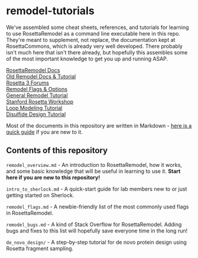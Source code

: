 # remodel-tutorials
We've assembled some cheat sheets, references, and tutorials for learning to use RosettaRemodel as a command line executable here in this repo. They're meant to supplement, not replace, the documentation kept at RosettaCommons, which is already very well developed. There probably isn't much here that isn't there already, but hopefully this assembles some of the most important knowledge to get you up and running ASAP.

[RosettaRemodel Docs](https://www.rosettacommons.org/docs/latest/application_documentation/design/rosettaremodel)  
[Old Remodel Docs & Tutorial](https://www.rosettacommons.org/manuals/archive/rosetta3.4_user_guide/d1/d8c/remodel.html)  
[Rosetta 3 Forums](https://www.rosettacommons.org/forums/rosetta-3)  
[Remodel Flags & Options](https://www.rosettacommons.org/docs/latest/full-options-list)  
[General Remodel Tutorial](https://www.rosettacommons.org/docs/latest/application_documentation/design/Remodel)  
[Stanford Rosetta Workshop](http://2016.rosetta.ninja/day-3/rosettaremodel-basic-tutorial)  
[Loop Modeling Tutorial](https://www.rosettacommons.org/demos/latest/tutorials/loop_modeling/loop_modeling)  
[Disulfide Design Tutorial](https://www.rosettacommons.org/docs/latest/application_documentation/design/rosettaremodel#algorithm_disulfide-design)  

Most of the documents in this repository are written in Markdown - [here is a quick guide](https://guides.github.com/features/mastering-markdown/) if you are new to it.

## Contents of this repository
`remodel_overview.md` - An introduction to RosettaRemodel, how it works, and some basic knowledge that will be useful in learning to use it. __**Start here if you are new to this repository!**__  

`intro_to_sherlock.md` - A quick-start guide for lab members new to or just getting started on Sherlock.

`remodel_flags.md` - A newbie-friendly list of the most commonly used flags in RosettaRemodel.   

`remodel_bugs.md` - A kind of Stack Overflow for RosettaRemodel. Adding bugs and fixes to this list will hopefully save everyone time in the long run!   

`de_novo_design/` - A step-by-step tutorial for de novo protein design using Rosetta fragment sampling.    
